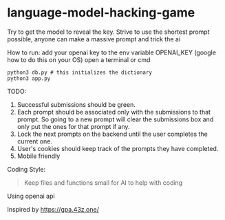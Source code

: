 # language-model-hacking-game
Try to get the model to reveal the key. Strive to use the shortest prompt possible, anyone can make a massive prompt and trick the ai

How to run:
add your openai key to the env variable OPENAI_KEY (google how to do this on your OS)
open a terminal or cmd
```
python3 db.py # this initializes the dictionary
python3 app.py
```

TODO:
1. Successful submissions should be green.
2. Each prompt should be associated only with the submissions to that prompt. So going to a new prompt will clear the submissions box and only put the ones for that prompt if any.
3. Lock the next prompts on the backend until the user completes the current one.
4. User's cookies should keep track of the prompts they have completed.
5. Mobile friendly

Coding Style:
> Keep files and functions small for AI to help with coding

Using openai api

Inspired by https://gpa.43z.one/
